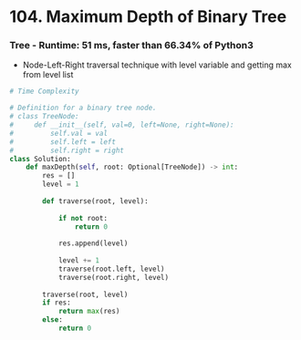 # 104. Maximum Depth of Binary Tree

### Tree - Runtime: 51 ms, faster than 66.34% of Python3

- Node-Left-Right traversal technique with level variable and getting max from level list

```py
# Time Complexity 

# Definition for a binary tree node.
# class TreeNode:
#     def __init__(self, val=0, left=None, right=None):
#         self.val = val
#         self.left = left
#         self.right = right
class Solution:
    def maxDepth(self, root: Optional[TreeNode]) -> int:
        res = []
        level = 1
        
        def traverse(root, level):
            
            if not root:
                return 0
            
            res.append(level)
            
            level += 1
            traverse(root.left, level)
            traverse(root.right, level)
            
        traverse(root, level)
        if res:
            return max(res)
        else:
            return 0
```
